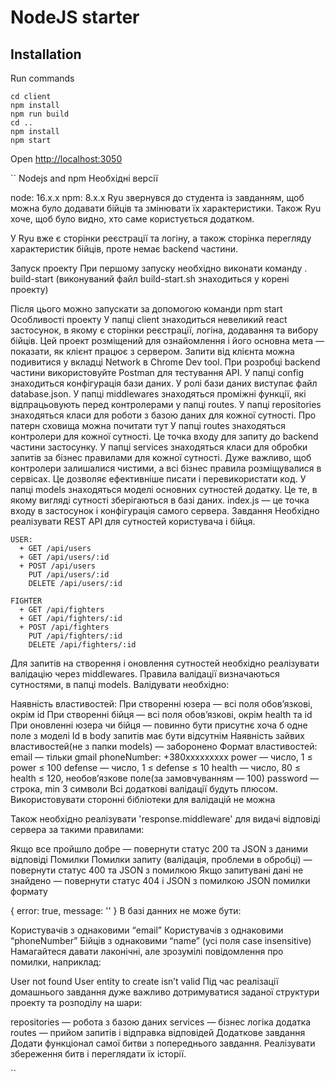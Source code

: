 # NodeJS starter

## Installation

Run commands

```
cd client
npm install
npm run build
cd ..
npm install
npm start

```

Open [http://localhost:3050](http://localhost:3050)

``
Nodejs and npm
Необхідні версії

node: 16.x.x
npm: 8.x.x
Ryu звернувся до студента із завданням, щоб можна було додавати бійців та змінювати їх характеристики. Також Ryu хоче, щоб було видно, хто саме користується додатком.

У Ryu вже є сторінки реєстрації та логіну, а також сторінка перегляду характеристик бійців, проте немає backend частини.

Запуск проекту
При першому запуску необхідно виконати команду
. build-start
(виконуваний файл build-start.sh знаходиться у корені проекту)

Після цього можно запускати за допомогою команди
npm start
Особливості проекту
У папці client знаходиться невеликий react застосунок, в якому є сторінки реєстрації, логіна, додавання та вибору бійців. Цей проект розміщений для ознайомлення і його основна мета — показати, як клієнт працює з сервером. Запити від клієнта можна подивитися у вкладці Network в Chrome Dev tool. При розробці backend частини використовуйте Postman для тестування API.
У папці config знаходиться конфігурація бази даних. У ролі бази даних виступає файл database.json.
У папці middlewares знаходяться проміжні функції, які відпрацьовують перед контролерами у папці routes.
У папці repositories знаходяться класи для роботи з базою даних для кожної сутності. Про патерн сховища можна почитати тут
У папці routes знаходяться контролери для кожної сутності. Це точка входу для запиту до backend частини застосунку.
У папці services знаходяться класи для обробки запитів за бізнес правилами для кожної сутності. Дуже важливо, щоб контролери залишалися чистими, а всі бізнес правила розміщувалися в сервісах. Це дозволяє ефективніше писати і перевикористати код.
У папці models знаходяться моделі основних сутностей додатку. Це те, в якому вигляді сутності зберігаються в базі даних.
index.js — це точка входу в застосунок і конфігурація самого сервера.
Завдання
Необхідно реалізувати REST API для сутностей користувача і бійця.

    USER:
      + GET /api/users
      + GET /api/users/:id
      + POST /api/users
        PUT /api/users/:id
        DELETE /api/users/:id

    FIGHTER
      + GET /api/fighters
      + GET /api/fighters/:id
      + POST /api/fighters
        PUT /api/fighters/:id
        DELETE /api/fighters/:id

Для запитів на створення і оновлення сутностей необхідно реалізувати валідацію через middlewares. Правила валідації визначаються сутностями, в папці models. Валідувати необхідно:

Наявність властивостей:
При створенні юзера — всі поля обов’язкові, окрім id
При створенні бійця — всі поля обов’язкові, окрім health та id
При оновленні юзера чи бійця — повинно бути присутнє хоча б одне поле з моделі
Id в body запитів має бути відсутнім
Наявність зайвих властивостей(не з папки models) — заборонено
Формат властивостей:
email — тільки gmail
phoneNumber: +380xxxxxxxxx
power — число, 1 ≤ power ≤ 100
defense — число, 1 ≤ defense ≤ 10
health — число, 80 ≤ health ≤ 120, необов’язкове поле(за замовчуванням — 100)
password — строка, min 3 символи
Всі додаткові валідації будуть плюсом. Використовувати сторонні бібліотеки для валідацій не можна

Також необхідно реалізувати 'response.middleware' для видачі відповіді сервера за такими правилами:

Якщо все пройшло добре — повернути статус 200 та JSON з даними відповіді
Помилки
Помилки запиту (валідація, проблеми в обробці) — повернути статус 400 та JSON з помилкою
Якщо запитувані дані не знайдено — повернути статус 404 і JSON з помилкою
JSON помилки формату

{
error: true,
message: ''
}
В базі данних не може бути:

Користувачів з однаковими “email”
Користувачів з однаковими “phoneNumber”
Бійців з однаковими “name” (усі поля case insensitive)
Намагайтеся давати лаконічні, але зрозумілі повідомлення про помилки, наприклад:

User not found
User entity to create isn’t valid
Під час реалізації домашнього завдання дуже важливо дотримуватися заданої структури проекту та розподілу на шари:

repositories — робота з базою даних
services — бізнес логіка додатка
routes — прийом запитів і відправка відповідей
Додаткове завдання
Додати функціонал самої битви з попереднього завдання.
Реалізувати збереження битв і переглядати їх історії.

``
